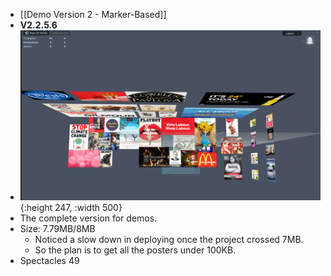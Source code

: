 - [[Demo Version 2 - Marker-Based]]
- **V2.2.5.6**
- ![image.png](../assets/image_1674768636745_0.png){:height 247, :width 500}
- The complete version for demos.
- Size: 7.79MB/8MB
	- Noticed a slow down in deploying once the project crossed 7MB.
	- So the plan is to get all the posters under 100KB.
- Spectacles 49
